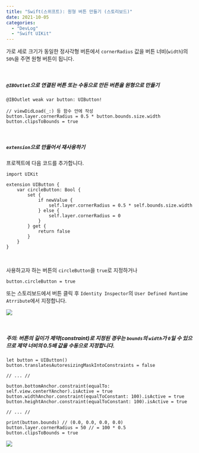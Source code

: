 ```yaml
---
title: "Swift(스위프트): 원형 버튼 만들기 (스토리보드)"
date: 2021-10-05
categories: 
  - "DevLog"
  - "Swift UIKit"
---
```


가로 세로 크기가 동일한 정사각형 버튼에서 `cornerRadius` 값을 버튼 너비(`width`)의 `50%`을 주면 원형 버튼이 됩니다.

 

##### **`@IBOutlet`으로 연결된 버튼 또는 수동으로 만든 버튼을 원형으로 만들기**

```
@IBOutlet weak var button: UIButton!

// viewDidLoad(_:) 등 함수 안에 작성
button.layer.cornerRadius = 0.5 * button.bounds.size.width
button.clipsToBounds = true
```

 

##### **`extension`으로 만들어서 재사용하기**

프로젝트에 다음 코드를 추가합니다.

```
import UIKit

extension UIButton {
    var circleButton: Bool {
        set {
            if newValue {
                self.layer.cornerRadius = 0.5 * self.bounds.size.width
            } else {
                self.layer.cornerRadius = 0
            }
        } get {
            return false
        }
    }
}

```

 

사용하고자 하는 버튼의 `circleButton`을 `true`로 지정하거나

```
button.circleButton = true
```

또는 스토리보드에서 버튼 클릭 후 `Identity Inspector`의 `User Defined Runtime Atrribute`에서 지정합니다.

![](./assets/img/wp-content/uploads/2021/10/스크린샷-2021-10-05-오후-10.16.49.png)

 

##### **주의: 버튼의 길이가 제약(constraint)로 지정된 경우는 `bounds`의 `width`가 `0`일 수 있으므로 제약 너비의 0.5배 값을 수동으로 지정합니다.**

```
let button = UIButton()
button.translatesAutoresizingMaskIntoConstraints = false

// ... //

button.bottomAnchor.constraint(equalTo: self.view.centerYAnchor).isActive = true
button.widthAnchor.constraint(equalToConstant: 100).isActive = true
button.heightAnchor.constraint(equalToConstant: 100).isActive = true

// ... //

print(button.bounds) // (0.0, 0.0, 0.0, 0.0)
button.layer.cornerRadius = 50 // = 100 * 0.5
button.clipsToBounds = true
```

![](./assets/img/wp-content/uploads/2021/10/스크린샷-2021-10-05-오후-10.28.31.png)
